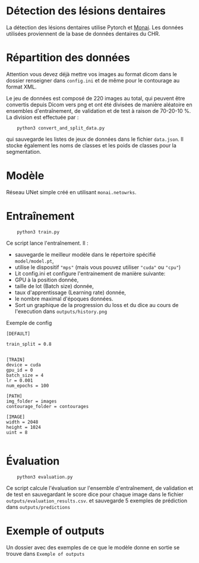 # Détection des lésions dentaires

La détection des lésions dentaires utilise Pytorch et [Monai](https://monai.io/). Les données utilisées proviennent de la base de données dentaires du CHR.

# Répartition des données

Attention vous devez déjà mettre vos images au format dicom dans le dossier renseigner dans `config.ini` et de même pour le contourage au format XML.

Le jeu de données est composé de 220 images au total, qui peuvent être convertis depuis Dicom vers png et ont été divisées de manière aléatoire en ensembles d'entraînement, de validation et de test à raison de 70-20-10 %. La division est effectuée par :

```[Python]
    python3 convert_and_split_data.py
```

qui sauvegarde les listes de jeux de données dans le fichier `data.json`. Il stocke également les noms de classes et les poids de classes pour la segmentation.

# Modèle

Réseau UNet simple créé en utilisant `monai.netowrks`.

# Entraînement

```[Python]
    python3 train.py
```

Ce script lance l'entraînement. Il :

- sauvegarde le meilleur modèle dans le répertoire spécifié `model/model.pt`,
- utilise le dispositif `"mps"` (mais vous pouvez utiliser `"cuda"` ou `"cpu"`)
- Lit config.ini et configure l'entrainement de manière suivante:
- GPU à la position donnée,
- taille de lot (Batch size) donnée,
- taux d'apprentissage (Learning rate) donnée,
- le nombre maximal d'époques données.
- Sort un graphique de la progression du loss et du dice au cours de l'execution dans `outputs/history.png`

Exemple de config
```
[DEFAULT]

train_split = 0.8


[TRAIN]
device = cuda
gpu_id = 0
batch_size = 4
lr = 0.001
num_epochs = 100

[PATH]
img_folder = images
contourage_folder = contourages

[IMAGE]
width = 2048
height = 1024
uint = 8


```

# Évaluation

```[Python]
    python3 evaluation.py 
```

Ce script calcule l'évaluation sur l'ensemble d'entraînement, de validation et de test en sauvegardant le score dice pour chaque image dans le fichier `outputs/evaluation_results.csv`. et sauvegarde 5 exemples de prédiction dans `outputs/predictions`

# Exemple of outputs

Un dossier avec des exemples de ce que le modèle donne en sortie se trouve dans `Exemple of outputs`